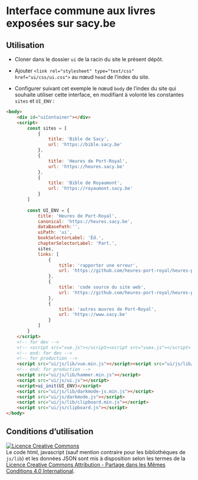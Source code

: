# Interface commune aux livres exposées sur sacy.be

## Utilisation

- Cloner dans le dossier `ui` de la racin du site le présent dépôt.

- Ajouter `<link rel="stylesheet" type="text/css" href="ui/css/ui.css">` au nœud `head` de l’index du site.

- Configurer suivant cet exemple le nœud `body` de l’index du site qui souhaite utiliser cette interface, en modifiant à volonté les constantes `sites` et `UI_ENV` :

```html
<body>
    <div id="uiContainer"></div>
    <script>
        const sites = [
            {
                title: 'Bible de Sacy',
                url: 'https://bible.sacy.be'
            },
            {
                title: 'Heures de Port-Royal',
                url: 'https://heures.sacy.be'
            },
            {
                title: 'Bible de Royaumont',
                url: 'https://royaumont.sacy.be'
            }
        ]
        
        const UI_ENV = {
            title: 'Heures de Port-Royal',
            canonical: 'https://heures.sacy.be',
            dataBasePath:'',
            uiPath: 'ui',
            bookSelectorLabel: 'Éd.',
            chapterSelectorLabel: 'Part.',
            sites,
            links: [
                {
                    title: 'rapporter une erreur',
                    url: 'https://github.com/heures-port-royal/heures-port-royal.github.io/issues'
                },
                {
                    title: 'code source du site web',
                    url: 'https://github.com/heures-port-royal/heures-port-royal.github.io'
                },
                {
                    title: 'autres œuvres de Port-Royal',
                    url: 'https://www.sacy.be'
                }
            ]
        }
    </script>
    <!-- for dev -->
    <!-- <script src="vue.js"></script><script src="vuex.js"></script> -->
    <!-- end: for dev -->
    <!-- for production -->
    <script src="ui/js/lib/vue.min.js"></script><script src="ui/js/lib/vuex.min.js"></script>
    <!-- end: for production -->
    <script src="ui/js/lib/hammer.min.js"></script>
    <script src="ui/js/ui.js"></script>
    <script>ui_init(UI_ENV)</script>
    <script src="ui/js/lib/darkmode-js.min.js"></script>
    <script src="ui/js/darkmode.js"></script>
    <script src="ui/js/lib/clipboard.min.js"></script>
    <script src="ui/js/clipboard.js"></script>
</body>
```

## Conditions d’utilisation

<a rel="license" href="http://creativecommons.org/licenses/by-sa/4.0/"><img alt="Licence Creative Commons" style="border-width:0" src="https://i.creativecommons.org/l/by-sa/4.0/88x31.png" /></a><br />Le code html, javascript (sauf mention contraire pour les bibliothèques de `js/lib`) et les données JSON sont mis à disposition selon les termes de la <a rel="license" href="http://creativecommons.org/licenses/by-sa/4.0/">Licence Creative Commons Attribution -  Partage dans les Mêmes Conditions 4.0 International</a>.
